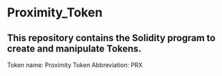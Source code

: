# Proximity_Token

## This repository contains the Solidity program to create and manipulate Tokens. 
Token name: Proximity
Token Abbreviation: PRX
